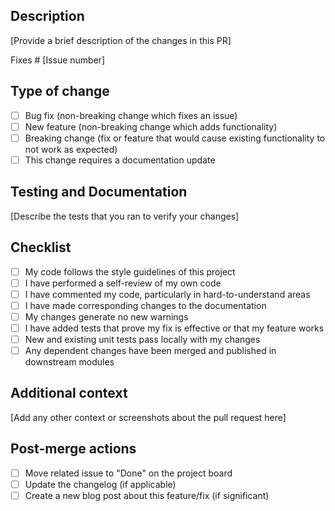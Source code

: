 ## Description

[Provide a brief description of the changes in this PR]

Fixes # [Issue number]

## Type of change

- [ ] Bug fix (non-breaking change which fixes an issue)
- [ ] New feature (non-breaking change which adds functionality)
- [ ] Breaking change (fix or feature that would cause existing functionality to not work as expected)
- [ ] This change requires a documentation update

## Testing and Documentation

[Describe the tests that you ran to verify your changes]

## Checklist

- [ ] My code follows the style guidelines of this project
- [ ] I have performed a self-review of my own code
- [ ] I have commented my code, particularly in hard-to-understand areas
- [ ] I have made corresponding changes to the documentation
- [ ] My changes generate no new warnings
- [ ] I have added tests that prove my fix is effective or that my feature works
- [ ] New and existing unit tests pass locally with my changes
- [ ] Any dependent changes have been merged and published in downstream modules

## Additional context

[Add any other context or screenshots about the pull request here]

## Post-merge actions

- [ ] Move related issue to "Done" on the project board
- [ ] Update the changelog (if applicable)
- [ ] Create a new blog post about this feature/fix (if significant)
